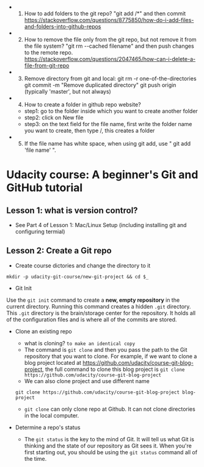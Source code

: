 - 1. How to add folders to the git repo?
"git add <folder>/*" and then commit
https://stackoverflow.com/questions/8775850/how-do-i-add-files-and-folders-into-github-repos

- 2. How to remove the file only from the git repo, but not remove it from the file system?
"git rm --cached filename" and then push changes to the remote repo. 
https://stackoverflow.com/questions/2047465/how-can-i-delete-a-file-from-git-repo

- 3. Remove directory from git and local:
git rm -r one-of-the-directories
git commit -m "Remove duplicated directory"
git push origin <your-git-branch> (typically 'master', but not always)

- 4. How  to create a folder in github repo website?
   - step1: go to the folder inside which you want to create another folder
   - step2: click on New file
   - step3: on the text field for the file name, first write the folder name you want to create, then type /, this creates a folder

- 5. If the file name has white space, when using git add, use " git add 'file name' ".




# Udacity course: A beginner's Git and GitHub tutorial

## Lesson 1: what is version control?

- See Part 4 of Lesson 1: Mac/Linux Setup (including installing git and configuring termial)

## Lesson 2: Create a Git repo

- Create course dictories and change the directory to it 

```
mkdir -p udacity-git-course/new-git-project && cd $_
```
- Git Init

Use the ```git init``` command to create a **new, empty repository** in the current directory. Running this command creates a hidden ```.git``` directory. This ```.git``` directory is the brain/storage center for the repository. It holds all of the configuration files and is where all of the commits are stored.  
- Clone an existing repo
  - what is cloning? ```to make an identical copy```
  - The command is ```git clone``` and then you pass the path to the Git repository that you want to clone. For example, if we want to clone a blog project located at https://github.com/udacity/course-git-blog-project, the full command to clone this blog project is 
  ```git clone https://github.com/udacity/course-git-blog-project```
  - We can also clone project and use different name
  
  ```git clone https://github.com/udacity/course-git-blog-project blog-project```
  
  - ```git clone``` can only clone repo at Github. It can not clone directories in the local computer. 

- Determine a repo's status
  - The ```git status``` is the key to the mind of Git. It will tell us what Git is thinking and the state of our repository as Git sees it. When you're first starting out, you should be using the ```git status``` command all of the time. 
  
  
  








